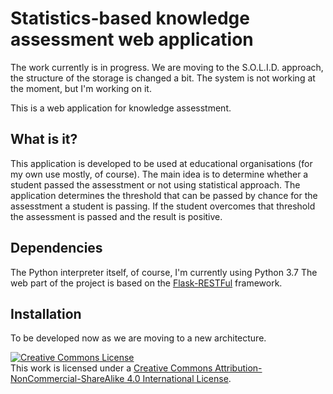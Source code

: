 # Statistics-based knowledge assessment web application

The work currently is in progress. We are moving to the S.O.L.I.D. approach, the structure of the storage is changed a bit. The system is not working at the moment, but I'm working on it.

This is a web application for knowledge assesstment.

## What is it?
This application is developed to be used at educational organisations (for my own use mostly, of course). The main idea is to determine whether a student passed the assesstment or not using statistical approach. The application determines the threshold that can be passed by chance for the assesstment a student is passing. If the student overcomes that threshold the assessment is passed and the result is positive.

## Dependencies
The Python interpreter itself, of course, I'm currently using Python 3.7
The web part of the project is based on the [Flask-RESTFul](https://github.com/flask-restful/flask-restful/) framework.

## Installation
To be developed now as we are moving to a new architecture.

<a rel="license" href="http://creativecommons.org/licenses/by-nc-sa/4.0/"><img alt="Creative Commons License" style="border-width:0" src="https://i.creativecommons.org/l/by-nc-sa/4.0/88x31.png" /></a><br />This work is licensed under a <a rel="license" href="http://creativecommons.org/licenses/by-nc-sa/4.0/">Creative Commons Attribution-NonCommercial-ShareAlike 4.0 International License</a>.
